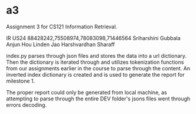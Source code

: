 # a3
Assignment 3 for CS121 Information Retrieval.

IR US24 88428242,75508974,78083098,71446564
Sriharshini Gubbala
Anjun Hou
Linden Jao
Harshvardhan Sharaff

index.py parses through json files and stores the data into a url dictionary. Then the dictionary is iterated through and utilizes tokenization functions from our assignments earlier in the course to parse through the content. An inverted index dictionary is created and is used to generate the report for milestone 1.

The proper report could only be generated from local machine, as attempting to parse through the entire DEV folder's jsons files went through errors decoding.